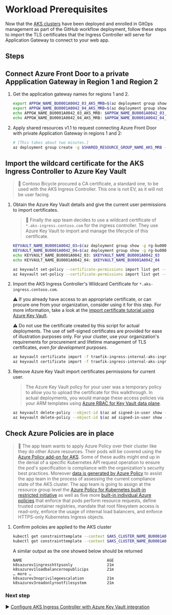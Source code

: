 # Workload Prerequisites

Now that the [AKS clusters](./06-aks-cluster.md) have been deployed and enrolled in GitOps management as part of the GitHub workflow deployment, follow these steps to import the TLS certificates that the Ingress Controller will serve for Application Gateway to connect to your web app.

## Steps

## Connect Azure Front Door to a private Appplication Gateway in Region 1 and Region 2 

1. Get the application gateway names for regions 1 and 2.

   ```bash
   export APPGW_NAME_BU0001A0042_03_AKS_MRB=$(az deployment group show -g rg-bu0001a0042-03 -n cluster-stamp --query properties.outputs.agwName.value -o tsv)
   export APPGW_NAME_BU0001A0042_04_AKS_MRB=$(az deployment group show -g rg-bu0001a0042-04 -n cluster-stamp --query properties.outputs.agwName.value -o tsv)
   echo APPGW_NAME_BU0001A0042_03_AKS_MRB: $APPGW_NAME_BU0001A0042_03_AKS_MRB
   echo APPGW_NAME_BU0001A0042_04_AKS_MRB: $APPGW_NAME_BU0001A0042_04_AKS_MRB
   ```
1. Apply shared resources v1.1 to request connecting Azure Front Door with private Application Gateway in regions 1 and 2:

   ```bash
   # [This takes about two minutes.]
   az deployment group create -g $SHARED_RESOURCE_GROUP_NAME_AKS_MRB -f shared-svcs-stamp.V1.1.bicep -p targetVnetResourceIdRegionA=$RESOURCEID_VNET_BU0001A0042_03 targetVnetResourceIdRegionB=$RESOURCEID_VNET_BU0001A0042_04 appGwResourceNameRegionA=$APPGW_NAME_BU0001A0042_03_AKS_MRB appGwResourceNameRegionB=$APPGW_NAME_BU0001A0042_04_AKS_MRB
   ```

## Import the wildcard certificate for the AKS Ingress Controller to Azure Key Vault

> :book: Contoso Bicycle procured a CA certificate, a standard one, to be used with the AKS Ingress Controller. This one is not EV, as it will not be user facing.

1. Obtain the Azure Key Vault details and give the current user permissions to import certificates.

   > :book: Finally the app team decides to use a wildcard certificate of `*.aks-ingress.contoso.com` for the ingress controller. They use Azure Key Vault to import and manage the lifecycle of this certificate.

   ```bash
   KEYVAULT_NAME_BU0001A0042_03=$(az deployment group show -g rg-bu0001a0042-03 -n cluster-stamp --query properties.outputs.keyVaultName.value -o tsv)
   KEYVAULT_NAME_BU0001A0042_04=$(az deployment group show -g rg-bu0001a0042-04 -n cluster-stamp --query properties.outputs.keyVaultName.value -o tsv)
   echo KEYVAULT_NAME_BU0001A0042_03: $KEYVAULT_NAME_BU0001A0042_03
   echo KEYVAULT_NAME_BU0001A0042_04: $KEYVAULT_NAME_BU0001A0042_04

   az keyvault set-policy --certificate-permissions import list get --object-id $(az ad signed-in-user show --query 'id' -o tsv) -n $KEYVAULT_NAME_BU0001A0042_03
   az keyvault set-policy --certificate-permissions import list get --object-id $(az ad signed-in-user show --query 'id' -o tsv) -n $KEYVAULT_NAME_BU0001A0042_04
   ```

1. Import the AKS Ingress Controller's Wildcard Certificate for `*.aks-ingress.contoso.com`.

   :warning: If you already have access to an appropriate certificate, or can procure one from your organization, consider using it for this step. For more information, take a look at the [import certificate tutorial using Azure Key Vault](https://learn.microsoft.com/azure/key-vault/certificates/tutorial-import-certificate#import-a-certificate-to-key-vault).

   :warning: Do not use the certificate created by this script for actual deployments. The use of self-signed certificates are provided for ease of illustration purposes only. For your cluster, use your organization's requirements for procurement and lifetime management of TLS certificates, *even for development purposes*.

   ```bash
   az keyvault certificate import -f traefik-ingress-internal-aks-ingress-contoso-com-tls.pem -n traefik-ingress-internal-aks-ingress-contoso-com-tls --vault-name $KEYVAULT_NAME_BU0001A0042_03
   az keyvault certificate import -f traefik-ingress-internal-aks-ingress-contoso-com-tls.pem -n traefik-ingress-internal-aks-ingress-contoso-com-tls --vault-name $KEYVAULT_NAME_BU0001A0042_04
   ```

1. Remove Azure Key Vault import certificates permissions for current user.

   > The Azure Key Vault policy for your user was a temporary policy to allow you to upload the certificate for this walkthrough. In actual deployments, you would manage these access policies via your ARM templates using [Azure RBAC for Key Vault data plane](https://learn.microsoft.com/azure/key-vault/general/secure-your-key-vault#data-plane-and-access-policies).

   ```bash
   az keyvault delete-policy --object-id $(az ad signed-in-user show --query 'id' -o tsv) -n $KEYVAULT_NAME_BU0001A0042_03
   az keyvault delete-policy --object-id $(az ad signed-in-user show --query 'id' -o tsv) -n $KEYVAULT_NAME_BU0001A0042_04
   ```

## Check Azure Policies are in place

> :book: The app team wants to apply Azure Policy over their cluster like they do other Azure resources. Their pods will be covered using the [Azure Policy add-on for AKS](https://learn.microsoft.com/azure/aks/use-pod-security-on-azure-policy). Some of these audits might end up in the denial of a specific Kubernetes API request operation to ensure the pod's specification is compliance with the organization's security best practices. Moreover [data is generated by Azure Policy](https://learn.microsoft.com/azure/governance/policy/how-to/get-compliance-data) to assist the app team in the process of assessing the current compliance state of the AKS cluster. The app team is going to assign at the resource group level the [Azure Policy for Kubernetes built-in restricted initiative](https://learn.microsoft.com/azure/aks/use-pod-security-on-azure-policy#built-in-policy-initiatives) as well as five more [built-in individual Azure policies](https://learn.microsoft.com/azure/aks/policy-samples#microsoftcontainerservice) that enforce that pods perform resource requests, define trusted container registries, mandate that root filesystem access is read-only, enforce the usage of internal load balancers, and enforce HTTPS-only Kubernetes Ingress objects.

1. Confirm policies are applied to the AKS cluster

   ```bash
   kubectl get constrainttemplate --context $AKS_CLUSTER_NAME_BU0001A0042_03_AKS_MRB
   kubectl get constrainttemplate --context $AKS_CLUSTER_NAME_BU0001A0042_04_AKS_MRB
   ```

   A similar output as the one showed below should be returned

   ```output
   NAME                                     AGE
   k8sazurev1ingresshttpsonly               21m
   k8sazurev1loadbalancernopublicips        21m
   … more …
   k8sazurev3noprivilegeescalation          21m
   k8sazurev3readonlyrootfilesystem         21m
   ```

### Next step

:arrow_forward: [Configure AKS Ingress Controller with Azure Key Vault integration](./08-secret-managment-and-ingress-controller.md)
